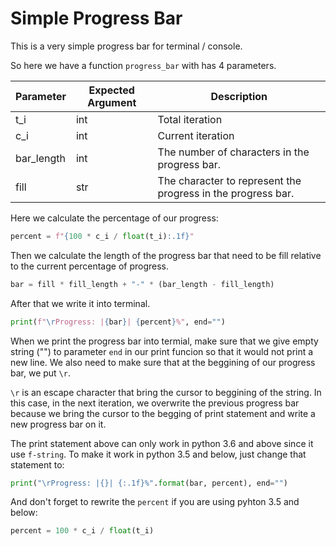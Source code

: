 # Simple Progress Bar

This is a very simple progress bar for terminal / console.

So here we have a function `progress_bar` with has 4 parameters.

| Parameter  | Expected Argument | Description                                                  |
| ---------- | ----------------- | ------------------------------------------------------------ |
| t_i        | int               | Total iteration                                              |
| c_i        | int               | Current iteration                                            |
| bar_length | int               | The number of characters in the progress bar.                |
| fill       | str               | The character to represent the progress in the progress bar. |

Here we calculate the percentage of our progress:

```python
percent = f"{100 * c_i / float(t_i):.1f}"
```

Then we calculate the length of the progress bar that need to be fill relative to the current percentage of progress.

```python
bar = fill * fill_length + "-" * (bar_length - fill_length)
```

After that we write it into terminal.

```python
print(f"\rProgress: |{bar}| {percent}%", end="")
```

When we print the progress bar into termial, make sure that we give empty string ("") to parameter `end` in our print funcion so that it would not print a new line. We also need to make sure that at the beggining of our progress bar, we put `\r`.

`\r` is an escape character that bring the cursor to beggining of the string. In this case, in the next iteration, we overwrite the previous progress bar because we bring the cursor to the begging of print statement and write a new progress bar on it.

The print statement above can only work in python 3.6 and above since it use `f-string`. To make it work in python 3.5 and below, just change that statement to:

```python
print("\rProgress: |{}| {:.1f}%".format(bar, percent), end="")
```

And don't forget to rewrite the `percent` if you are using pyhton 3.5 and below:

```python
percent = 100 * c_i / float(t_i)
```
